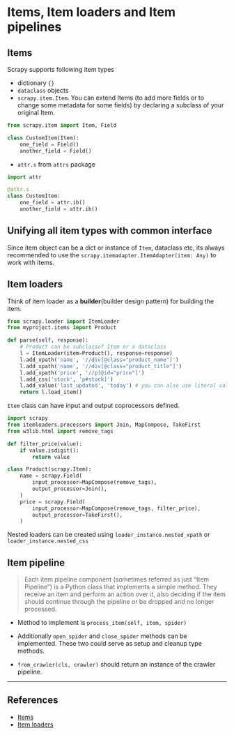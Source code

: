 # Items, Item loaders and Item pipelines

## Items

Scrapy supports following item types

- dictionary `{}`
- `dataclass` objects
- `scrapy.item.Item`. You can extend Items (to add more fields or to change some metadata for some fields) by declaring a subclass of your original Item.

```Python
from scrapy.item import Item, Field

class CustomItem(Item):
    one_field = Field()
    another_field = Field()
```

- `attr.s` from `attrs` package

```Python
import attr

@attr.s
class CustomItem:
    one_field = attr.ib()
    another_field = attr.ib()
```

## Unifying all item types with common interface

Since item object can be a dict or instance of `Item`, dataclass etc, its always recommended to use the `scrapy.itemadapter.ItemAdapter(item: Any)` to work with items.

## Item loaders

Think of item loader as a **builder**(builder design pattern) for building the item.

```Python
from scrapy.loader import ItemLoader
from myproject.items import Product

def parse(self, response):
    # Product can be subclassof Item or a dataclass
    l = ItemLoader(item=Product(), response=response)
    l.add_xpath('name', '//div[@class="product_name"]')
    l.add_xpath('name', '//div[@class="product_title"]')
    l.add_xpath('price', '//p[@id="price"]')
    l.add_css('stock', 'p#stock]')
    l.add_value('last_updated', 'today') # you can also use literal values
    return l.load_item()
```

`Item` class can have input and output coprocessors defined.

```Python
import scrapy
from itemloaders.processors import Join, MapCompose, TakeFirst
from w3lib.html import remove_tags

def filter_price(value):
    if value.isdigit():
        return value

class Product(scrapy.Item):
    name = scrapy.Field(
        input_processor=MapCompose(remove_tags),
        output_processor=Join(),
    )
    price = scrapy.Field(
        input_processor=MapCompose(remove_tags, filter_price),
        output_processor=TakeFirst(),
    )
```

Nested loaders can be created using `loader_instance.nested_xpath` or `loader_instance.nested_css`

## Item pipeline

> Each item pipeline component (sometimes referred as just “Item Pipeline”) is a Python class that implements a simple method. They receive an item and perform an action over it, also deciding if the item should continue through the pipeline or be dropped and no longer processed.

- Method to implement is `process_item(self, item, spider)`

- Additionally `open_spider` and `close_spider` methods can be implemented. These two could serve as setup and cleanup type methods.

- `from_crawler(cls, crawler)` should return an instance of the crawler pipeline.

---

## References

- [Items](https://docs.scrapy.org/en/latest/topics/items.html)
- [Item loaders](https://docs.scrapy.org/en/latest/topics/loaders.html)
